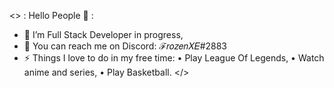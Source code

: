 <> 
: Hello People 👋 :

- 💭 I’m Full Stack Developer in progress,
- 💬 You can reach me on Discord: ℱ𝑟𝑜𝑧𝑒𝑛𝑋𝐸#2883
- ⚡ Things I love to do in my free time: 
      • Play League Of Legends, 
      • Watch anime and series,
      • Play Basketball.
</>
